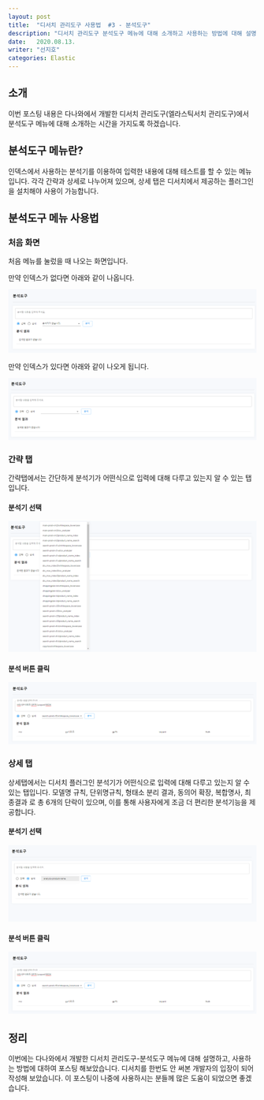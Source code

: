 ```yaml
---
layout: post
title:  "디서치 관리도구 사용법  #3 - 분석도구"
description: "디서치 관리도구 분석도구 메뉴에 대해 소개하고 사용하는 방법에 대해 설명 하도록 하겠습니다." 
date:   2020.08.13. 
writer: "선지호"  
categories: Elastic 
---
```


## 소개

이번 포스팅 내용은 다나와에서 개발한 디서치 관리도구(엘라스틱서치 관리도구)에서 분석도구 메뉴에 대해 소개하는 시간을 가지도록 하겠습니다.

## 분석도구 메뉴란?

인덱스에서 사용하는 분석기를 이용하여 입력한 내용에 대해 테스트를 할 수 있는 메뉴입니다.
각각 간략과 상세로 나누어져 있으며, 상세 탭은 디서치에서 제공하는 플러그인을 설치해야 사용이 가능합니다.

## 분석도구 메뉴 사용법 

### 처음 화면 

처음 메뉴를 눌렀을 때 나오는 화면입니다.

만약 인덱스가 없다면 아래와 같이 나옵니다.

![/images/2020-08-13-DSearch-Management-Tool-Usage-analysis-tool/1.png](/images/2020-08-13-DSearch-Management-Tool-Usage-analysis-tool/1.png)

만약 인덱스가 있다면 아래와 같이 나오게 됩니다.

![/images/2020-08-13-DSearch-Management-Tool-Usage-analysis-tool/2.png](/images/2020-08-13-DSearch-Management-Tool-Usage-analysis-tool/2.png)

### 간략 탭

간략탭에서는 간단하게 분석기가 어떤식으로 입력에 대해 다루고 있는지 알 수 있는 탭입니다.

#### 분석기 선택

![/images/2020-08-13-DSearch-Management-Tool-Usage-analysis-tool/3.png](/images/2020-08-13-DSearch-Management-Tool-Usage-analysis-tool/3.png)

#### 분석 버튼 클릭

![/images/2020-08-13-DSearch-Management-Tool-Usage-analysis-tool/4.png](/images/2020-08-13-DSearch-Management-Tool-Usage-analysis-tool/4.png)

### 상세 탭

상세탭에서는 디서치 플러그인 분석기가 어떤식으로 입력에 대해 다루고 있는지 알 수 있는 탭입니다.
모델명 규칙, 단위명규칙, 형태소 분리 결과, 동의어 확장, 복합명사, 최종결과 로 총 6개의 단락이 있으며, 이를 통해 사용자에게 조금 더 편리한 분석기능을 제공합니다.

#### 분석기 선택

![/images/2020-08-13-DSearch-Management-Tool-Usage-analysis-tool/5.png](/images/2020-08-13-DSearch-Management-Tool-Usage-analysis-tool/5.png)

#### 분석 버튼 클릭

![/images/2020-08-13-DSearch-Management-Tool-Usage-analysis-tool/6.png](/images/2020-08-13-DSearch-Management-Tool-Usage-analysis-tool/6.png)

## 정리

이번에는 다나와에서 개발한 디서치 관리도구-분석도구 메뉴에 대해 설명하고, 사용하는 방법에 대하여 포스팅 해보았습니다.
디서치를 한번도 안 써본 개발자의 입장이 되어 작성해 보았습니다.
이 포스팅이 나중에 사용하시는 분들께 많은 도움이 되었으면 좋겠습니다.